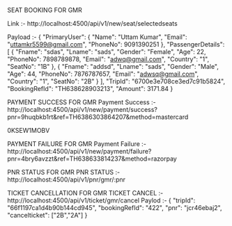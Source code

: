 SEAT BOOKING FOR GMR

Link :- http://localhost:4500/api/v1/new/seat/selectedseats

Payload :- 
{
  "PrimaryUser": {
    "Name": "Uttam Kumar",
    "Email": "uttamkr5599@gmail.com",
    "PhoneNo": 9091390251
  },
  "PassengerDetails": [
    {
      "Fname": "sdas",
      "Lname": "sads",
      "Gender": "Female", 
      "Age": 22,
      "PhoneNo": 7898789878,
      "Email": "adwq@gmail.com",
      "Country": "1",
      "SeatNo": "1B"
    },
    {
      "Fname": "addsd",
      "Lname": "sads",
      "Gender": "Male",
      "Age": 44,
      "PhoneNo": 7876787657,
      "Email": "adwsq@gmail.com",
      "Country": "1",
      "SeatNo": "2B"
    }
  ],
  "TripId": "6700e3e708ce3ed7c91b5824",
  "BookingRefId": "TH638628903213",
  "Amount": 3171.84
}

PAYMENT SUCCESS FOR GMR
Payment Success :- http://localhost:4500/api/v1/new/payment/success?pnr=9huqbkb1rt&ref=TH6386303864207&method=mastercard

0KSEW1MOBV

PAYMENT FAILURE FOR GMR
Payment Failure :- http://localhost:4500/api/v1/new/payment/failure?pnr=4bry6avzzt&ref=TH638633814237&method=razorpay


PNR STATUS FOR GMR
PNR STATUS :- http://localhost:4500/api/v1/pnr/gmr/:pnr


TICKET CANCELLATION FOR GMR
TICKET CANCEL :- http://localhost:4500/api/v1/ticket/gmr/cancel
Paylod :- {
"tripId": "66f1197ca1d4b90b144cd945",
"bookingRefId": "422",
"pnr": "jcr46ebaj2",
"cancelticket": ["2B","2A"]
}
